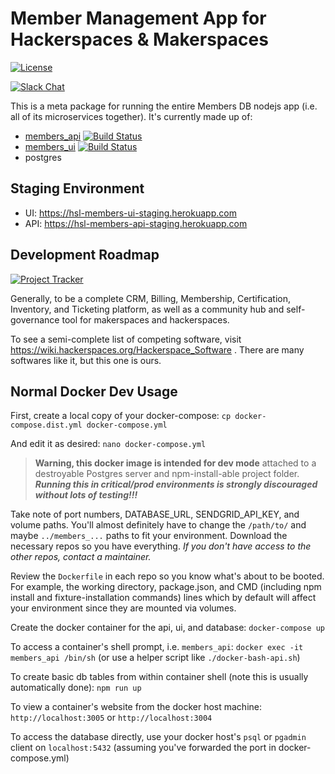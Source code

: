 # Member Management App for Hackerspaces & Makerspaces

[![License](https://img.shields.io/badge/License-Apache%202.0-blue.svg)](https://opensource.org/licenses/Apache-2.0)

[![Slack Chat](https://img.shields.io/badge/slack-heatsynclabs-red)](http://bit.ly/hslslack)

This is a meta package for running the entire Members DB nodejs app (i.e. all of its microservices together). It's currently made up of:

 - [members_api](https://github.com/heatsynclabs/api) [![Build Status](https://travis-ci.com/heatsynclabs/members_api.svg?branch=master)](https://travis-ci.com/heatsynclabs/members_api)
 - [members_ui](https://github.com/heatsynclabs/members_ui) [![Build Status](https://travis-ci.com/heatsynclabs/members_ui.svg?branch=master)](https://travis-ci.com/heatsynclabs/members_ui)
 - postgres

## Staging Environment

 - UI: https://hsl-members-ui-staging.herokuapp.com
 - API: https://hsl-members-api-staging.herokuapp.com

## Development Roadmap

[![Project Tracker](https://img.shields.io/badge/kanban-github-blueviolet)](https://github.com/orgs/heatsynclabs/projects/1)

Generally, to be a complete CRM, Billing, Membership, Certification, Inventory, and Ticketing platform, as well as a community hub and self-governance tool for makerspaces and hackerspaces.

To see a semi-complete list of competing software, visit https://wiki.hackerspaces.org/Hackerspace_Software . There are many softwares like it, but this one is ours.

## Normal Docker Dev Usage

First, create a local copy of your docker-compose:
`cp docker-compose.dist.yml docker-compose.yml`

And edit it as desired:
`nano docker-compose.yml`

  > **Warning, this docker image is intended for dev mode** attached to a destroyable Postgres server and npm-install-able project folder. ***Running this in critical/prod environments is strongly discouraged without lots of testing!!!***

Take note of port numbers, DATABASE_URL, SENDGRID_API_KEY, and volume paths. You'll almost definitely have to change the `/path/to/` and maybe `../members_...` paths to fit your environment. Download the necessary repos so you have everything. *If you don't have access to the other repos, contact a maintainer.*

Review the `Dockerfile` in each repo so you know what's about to be booted. For example, the working directory, package.json, and CMD (including npm install and fixture-installation commands) lines which by default will affect your environment since they are mounted via volumes.

Create the docker container for the api, ui, and database:
`docker-compose up`

To access a container's shell prompt, i.e. `members_api`:
`docker exec -it members_api /bin/sh` (or use a helper script like `./docker-bash-api.sh`)

To create basic db tables from within container shell (note this is usually automatically done):
`npm run up`

To view a container's website from the docker host machine: `http://localhost:3005` or `http://localhost:3004`

To access the database directly, use your docker host's `psql` or `pgadmin` client on `localhost:5432` (assuming you've forwarded the port in docker-compose.yml)
